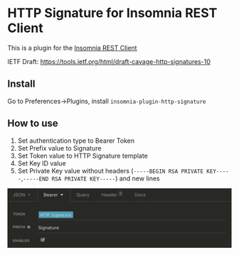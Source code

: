 # HTTP Signature for Insomnia REST Client

This is a plugin for the [Insomnia REST Client](https://insomnia.rest/)

IETF Draft: https://tools.ietf.org/html/draft-cavage-http-signatures-10

## Install

Go to Preferences->Plugins, install `insomnia-plugin-http-signature`

## How to use

1. Set authentication type to Bearer Token
2. Set Prefix value to Signature
3. Set Token value to HTTP Signature template
4. Set Key ID value
5. Set Private Key value without headers (`-----BEGIN RSA PRIVATE KEY-----`,`-----END RSA PRIVATE KEY-----`) and new lines

![Screenshot](https://raw.githubusercontent.com/adnsio/insomnia-plugin-http-signature/master/screenshot.png)
